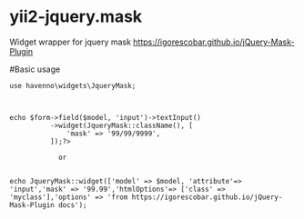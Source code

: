 # yii2-jquery.mask
Widget wrapper for jquery mask https://igorescobar.github.io/jQuery-Mask-Plugin

#Basic usage

```
use havenno\widgets\JqueryMask;



echo $form->field($model, 'input')->textInput()
          ->widget(JqueryMask::className(), [
              'mask' => '99/99/9999',
          ]);?>
            
            or
            
            
echo JqueryMask::widget(['model' => $model, 'attribute'=> 'input','mask' => '99.99','htmlOptions'=> ['class' => 'myclass'],'options' => 'from https://igorescobar.github.io/jQuery-Mask-Plugin docs');

```
